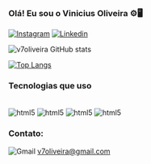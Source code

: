 ### Olá! Eu sou o Vinicius Oliveira ⚙️🖥️

[![Instagram](https://img.shields.io/badge/Instagram-E4405F?style=for-the-badge&logo=instagram&logoColor=white)](https://www.instagram.com/v96_projetos/)
[![Linkedin](https://img.shields.io/badge/LinkedIn-0077B5?style=for-the-badge&logo=linkedin&logoColor=white)](https://www.linkedin.com/in/engenheirovini/)


![v7oliveira GitHub stats](https://github-readme-stats.vercel.app/api?username=v7oliveira&show_icons=true&theme=tokyonight)


[![Top Langs](https://github-readme-stats.vercel.app/api/top-langs/?username=v7oliveira)](https://github.com/anuraghazra/github-readme-stats)

### Tecnologias que uso

<div style="display: inline_block"><br/>
    <img align="center" alt="html5" src="https://img.shields.io/badge/Python-3776AB?style=for-the-badge&logo=python&logoColor=white"/>
    <img align="center" alt="html5" src="https://img.shields.io/badge/MySQL-005C84?style=for-the-badge&logo=mysql&logoColor=white"/>
    <img align="center" alt="html5" src="https://img.shields.io/badge/Amazon_AWS-232F3E?style=for-the-badge&logo=amazon-aws&logoColor=white"/>
    <img align="center" alt="html5" src="https://img.shields.io/badge/Microsoft_Excel-217346?style=for-the-badge&logo=microsoft-excel&logoColor=white"/>
</div>



### Contato:

![Gmail](https://img.shields.io/badge/Gmail-D14836?style=for-the-badge&logo=gmail&logoColor=white) v7oliveira@gmail.com


